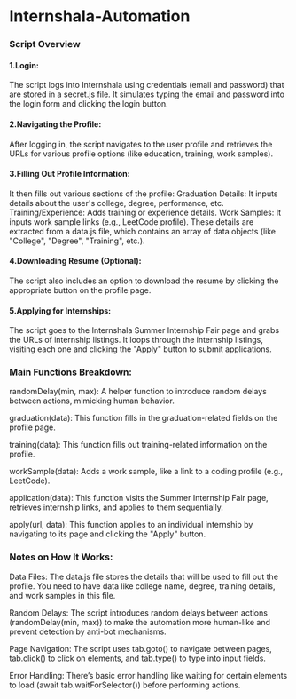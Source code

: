 # Internshala-Automation
<h3>Script Overview</h3>
  <h4>1.Login:</h4>

The script logs into Internshala using credentials (email and password) that are stored in a secret.js file. It simulates typing the email and password into the login form and clicking the login button.
<h4>2.Navigating the Profile:</h4>

After logging in, the script navigates to the user profile and retrieves the URLs for various profile options (like education, training, work samples).
<h4>3.Filling Out Profile Information:</h4>

It then fills out various sections of the profile:
Graduation Details: It inputs details about the user's college, degree, performance, etc.
Training/Experience: Adds training or experience details.
Work Samples: It inputs work sample links (e.g., LeetCode profile).
These details are extracted from a data.js file, which contains an array of data objects (like "College", "Degree", "Training", etc.).
<h4>4.Downloading Resume (Optional):</h4>

The script also includes an option to download the resume by clicking the appropriate button on the profile page.
<h4>5.Applying for Internships:</h4>

The script goes to the Internshala Summer Internship Fair page and grabs the URLs of internship listings.
It loops through the internship listings, visiting each one and clicking the "Apply" button to submit applications.
<h3>Main Functions Breakdown:</h3>
randomDelay(min, max): A helper function to introduce random delays between actions, mimicking human behavior.

graduation(data): This function fills in the graduation-related fields on the profile page.

training(data): This function fills out training-related information on the profile.

workSample(data): Adds a work sample, like a link to a coding profile (e.g., LeetCode).

application(data): This function visits the Summer Internship Fair page, retrieves internship links, and applies to them sequentially.

apply(url, data): This function applies to an individual internship by navigating to its page and clicking the "Apply" button.

<h3>Notes on How It Works:</h3>
Data Files: The data.js file stores the details that will be used to fill out the profile. You need to have data like college name, degree, training details, and work samples in this file.

Random Delays: The script introduces random delays between actions (randomDelay(min, max)) to make the automation more human-like and prevent detection by anti-bot mechanisms.

Page Navigation: The script uses tab.goto() to navigate between pages, tab.click() to click on elements, and tab.type() to type into input fields.

Error Handling: There’s basic error handling like waiting for certain elements to load (await tab.waitForSelector()) before performing actions.
